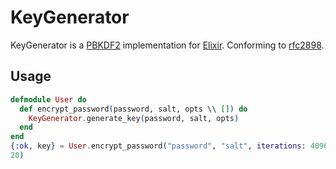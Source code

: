 KeyGenerator
======

KeyGenerator is a [PBKDF2][] implementation for [Elixir][]. Conforming to [rfc2898][].

[PBKDF2]: http://en.wikipedia.org/wiki/PBKDF2
[Elixir]: http://elixir-lang.org
[rfc2898]: http://tools.ietf.org/html/rfc2898

## Usage

```elixir
defmodule User do
  def encrypt_password(password, salt, opts \\ []) do
    KeyGenerator.generate_key(password, salt, opts)
  end
end
{:ok, key} = User.encrypt_password("password", "salt", iterations: 4096, length:
20)
```
